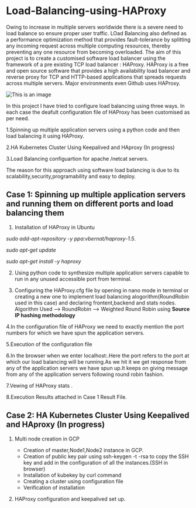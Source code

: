  # Load-Balancing-using-HAProxy

Owing to increase in multiple servers worldwide there is a severe need to load balance so ensure proper user traffic.
LOad Balancing also defined as a performance optimization method  that provides fault-tolerance by splitting any incoming request across multiple computing resources, thereby preventing any one resource from becoming overloaded.
The aim of this project is to create a customised software load balancer using the framework of a pre existing TCP load balancer : HAProxy.
HAProxy is a free and open source software that provides a high availability load balancer and reverse proxy for TCP and HTTP-based applications that spreads requests across multiple servers. Major environments even Github uses HAProxy.

![This is an image](https://www.stackpath.com/static/f1b5692b84f7aa7f3da3e6f987ea0a3d/what-is-load-balancing-r1.png)

In this project I have tried to configure load balancing using three ways. In each case the deafult configuration file of HAProxy has been customised as per need.

1.Spinning up multiple application servers using a python code and then load balancing it using HAProxy.

2.HA Kubernetes Cluster Using Keepalived and HAproxy (In progress)

3.Load Balancing configuartion for apache /netcat servers.

The reason for this approach using software load balancing is due to its scalability,security,programability and easy to deploy.

## Case 1: Spinning up multiple application servers and running them on different ports and load balancing them

 1. Installation of HAProxy in Ubuntu

*sudo add-apt-repository -y ppa:vbernat/haproxy-1.5*.  

*sudo apt-get update*

*sudo apt-get install -y haproxy*


 2. Using python code to synthesize multiple application servers capable to run in any unused accessible port from terminal.
 
 3. Configuring the HAProxy.cfg file by opening in nano mode in terminal or creating a new one to implement load balancing alogorithm(RoundRobin used in this case) and declaring frontent,backend and stats nodes.
 Algorithm Used
    --> RoundRobin
    --> Weighted Round Robin using  **Source IP hashing methodology**

 4.In the configuration file of HAProxy we need to exactly mention the port numbers for which we have spun the application servers.

 5.Execution of the configuration file

 6.In the browser when we enter localhost:<port>.Here the port refers to the port at which our load balancing will be running.As we hit it we get response from any of the application servers we have spun up.It keeps on giving message from any of the application servers following round robin fashion.

 7.Vewing of HAProxy stats .

 8.Execution Results attached in Case 1 Result File.
 
 ## Case 2: HA Kubernetes Cluster Using Keepalived and HAproxy (In progress)
 
 1. Multi node creation in GCP 
    - Creation of master,Node1,Node2 instance in GCP.
    + Creation of public key pair using ssh-keygen -t -rsa to copy the SSH key and add in the configuration of all the instances.(SSH in browser)
    * Installation of kubekey by curl command
    - Creating a cluster using configuration file
    - Verification of installation
 
 2. HAProxy configuration and keepalived set up.
    

 
 
